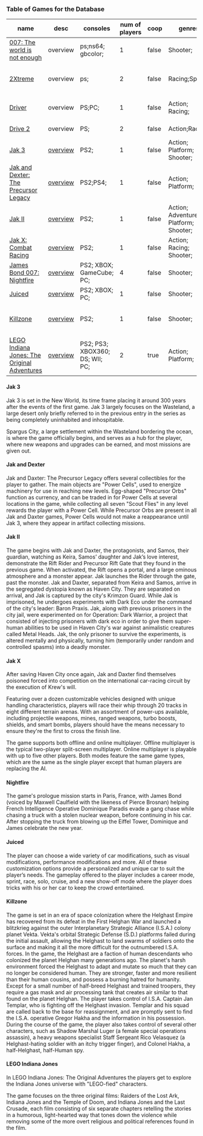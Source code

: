 ### Table of Games for the Database

name | desc | consoles | num of players | coop | genres | release date | developer | publisher | front art | back art | logo | dev logo | price | discount
---|---|---|---|---|---|---|---|---|---|---|---|---|---|---
[007: The world is not enough](http://thegamesdb.net/game/11554) | overview | ps;ns64; gbcolor; | 1 | false | Shooter; | 11/08/2000 | Black Ops Entertainment | Electronic Arts | [link](http://thegamesdb.net/banners/boxart/original/front/11554-1.jpg) | [link](http://thegamesdb.net/banners/boxart/original/back/11554-1.jpg) | [link](http://thegamesdb.net/banners/clearlogo/11554.png) | | 0.00 | 0.00
[2Xtreme](http://thegamesdb.net/game/8537) | overview | ps; | 2 | false | Racing;Sports; | 10/31/1996 | Sony Interactive Studios America | SCEA | [link](http://thegamesdb.net/banners/boxart/original/front/8537-1.png) | | [link](http://thegamesdb.net/banners/clearlogo/8537.png) | [link](http://thegamesdb.net/banners/_gameviewcache/publishers/0-sony.png) | 0.00 | 0.00
[Driver](http://thegamesdb.net/game/1546/) | overview | PS;PC; | 1 | false | Action; Racing; | 07/08/1999 | Reflections Interactive Limited | GT Interactive | [link](http://thegamesdb.net/banners/boxart/original/front/1546-1.jpg) | [link](http://thegamesdb.net/banners/boxart/original/back/1546-1.jpg) | [link](http://thegamesdb.net/banners/clearlogo/1546.png) | | 0.00 | 0.00
[Drive 2](http://thegamesdb.net/game/521/) | overview | PS; | 2 | false | Action;Racing; | 11/13/2000 | Reflections Interactive | Infogrames | [link](http://thegamesdb.net/banners/boxart/original/front/521-2.jpg) | [link](http://thegamesdb.net/banners/boxart/original/back/521-1.jpg) | [link](http://thegamesdb.net/banners/clearlogo/521.png) | | 0.00 | 0.00
[Jak 3](http://thegamesdb.net/game/4872/) | [overview](#jak-3) | PS2; | 1 | false | Action; Platform; Shooter; | 11/09/2004 | Naughty Dog | Sony Computer Entertainment | [link](http://thegamesdb.net/banners/boxart/original/front/4872-1.jpg) | [link](http://thegamesdb.net/banners/boxart/original/back/4872-1.jpg) | | [link](http://thegamesdb.net/banners/_gameviewcache/publishers/0-Naughty_Dog_Logo.png) | 0.00 | 0.00
[Jak and Dexter: The Precursor Legacy](http://thegamesdb.net/game/4865/) | [overview](#jak-and-dexter) | PS2;PS4; | 1 | false | Action; Platform; | 12/03/2001 | Naughty Dog | Sony Computer Entertainment | [link](http://thegamesdb.net/banners/boxart/original/front/4865-1.jpg) | [link](http://thegamesdb.net/banners/boxart/original/back/4865-1.jpg) | [link](http://thegamesdb.net/banners/clearlogo/4865.png) | [link](http://thegamesdb.net/banners/_gameviewcache/publishers/0-Naughty_Dog_Logo.png) | 0.00 | 0.00
[Jak II](http://thegamesdb.net/game/4867/) | [overview](#jak-ii) | PS2; | 1 | false | Action; Adventure; Platform; Shooter; | 10/14/2003 | Naughty Dog | Sony Computer Entertainment | [link](http://thegamesdb.net/banners/boxart/original/front/4867-1.jpg) | [link](http://thegamesdb.net/banners/boxart/original/back/4867-1.jpg) | [link](http://thegamesdb.net/banners/clearlogo/4867.png) | [link](http://thegamesdb.net/banners/_gameviewcache/publishers/0-Naughty_Dog_Logo.png) | 0.00 | 0.00
[Jak X: Combat Racing](http://thegamesdb.net/game/9720/) | [overview](#jak-x) | PS2; | 1 | false | Action; Racing; Shooter; | 10/18/2005 |Naughty Dog | Sony Computer Entertainment | [link](http://thegamesdb.net/banners/boxart/original/front/9720-1.jpg) | [link](http://thegamesdb.net/banners/boxart/original/back/9720-1.jpg) | | [link](http://thegamesdb.net/banners/_gameviewcache/publishers/0-Naughty_Dog_Logo.png) | 0.00 | 0.00
[James Bond 007: Nightfire](http://thegamesdb.net/game/4757/) | [overview](#nightfire) | PS2; XBOX; GameCube; PC; | 4 | false | Shooter; | 11/18/2002 | Eurocom | EA | [link](http://thegamesdb.net/banners/boxart/original/front/4757-1.jpg) | [link](http://thegamesdb.net/banners/boxart/original/back/4757-1.jpg) | [link](http://thegamesdb.net/banners/clearlogo/4757.png) | [link](http://thegamesdb.net/banners/_gameviewcache/publishers/0-Eurocom.png) | 0.00 | 0.00
[Juiced](http://thegamesdb.net/game/4860/) | [overview](#juiced) | PS2; XBOX; PC; | 1 | false | Shooter; | 06/15/2005 | Juice Games | THQ | [link](http://thegamesdb.net/banners/boxart/original/front/4860-1.jpg) | [link](http://thegamesdb.net/banners/boxart/original/back/4860-1.jpg) | | [link](http://thegamesdb.net/banners/_gameviewcache/publishers/0-logo_USGames.jpg) | 0.00 | 0.00
[Killzone](http://thegamesdb.net/game/35/) | [overview](#killzone) | PS2; | 1 | false | Shooter; | 11/02/2004 | Guerrilla Games | Sony Computer Entertainment Europe | [link](http://thegamesdb.net/banners/boxart/original/front/35-2.jpg) | [link](http://thegamesdb.net/banners/boxart/original/back/35-1.jpg) | | | 0.00 | 0.00
[LEGO Indiana Jones: The Original Adventures](http://thegamesdb.net/game/10831/) | [overview](#lego-indiana-jones) | PS2; PS3; XBOX360; DS; WII; PC; | 2 | true | Action; Platform; | 06/03/2008 | Traveller's Tales | LucasArts | [link](http://thegamesdb.net/banners/boxart/original/front/10831-1.jpg) | [link](http://thegamesdb.net/banners/boxart/original/back/10831-1.jpg) | [link](http://thegamesdb.net/banners/clearlogo/10831.png) | | 0.00 | 0.00

#### Jak 3
Jak 3 is set in the New World, its time frame placing it around 300 years after the events of the first game. Jak 3 largely focuses on the Wasteland, a large desert only briefly referred to in the previous entry in the series as being completely uninhabited and inhospitable.

Spargus City, a large settlement within the Wasteland bordering the ocean, is where the game officially begins, and serves as a hub for the player, where new weapons and upgrades can be earned, and most missions are given out.

#### Jak and Dexter
Jak and Daxter: The Precursor Legacy offers several collectibles for the player to gather. The main objects are "Power Cells", used to energize machinery for use in reaching new levels. Egg-shaped "Precursor Orbs" function as currency, and can be traded in for Power Cells at several locations in the game, while collecting all seven "Scout Flies" in any level rewards the player with a Power Cell. While Precursor Orbs are present in all Jak and Daxter games, Power Cells would not make a reappearance until Jak 3, where they appear in artifact collecting missions.

#### Jak II
The game begins with Jak and Daxter, the protagonists, and Samos, their guardian, watching as Keira, Samos’ daughter and Jak’s love interest, demonstrate the Rift Rider and Precursor Rift Gate that they found in the previous game. When activated, the Rift opens a portal, and a large ominous atmosphere and a monster appear. Jak launches the Rider through the gate, past the monster. Jak and Daxter, separated from Keira and Samos, arrive in the segregated dystopia known as Haven City. They are separated on arrival, and Jak is captured by the city's Krimzon Guard. While Jak is imprisoned, he undergoes experiments with Dark Eco under the command of the city's leader: Baron Praxis. Jak, along with previous prisoners in the city jail, were experimented on for Operation: Dark Warrior, a project that consisted of injecting prisoners with dark eco in order to give them super-human abilities to be used in Haven City's war against animalistic creatures called Metal Heads. Jak, the only prisoner to survive the experiments, is altered mentally and physically, turning him (temporarily under random and controlled spasms) into a deadly monster.

#### Jak X
After saving Haven City once again, Jak and Daxter find themselves poisoned forced into competition on the international car-racing circuit by the execution of Krew's will.

Featuring over a dozen customizable vehicles designed with unique handling characteristics, players will race their whip through 20 tracks in eight different terrain arenas. With an assortment of power-ups available, including projectile weapons, mines, ranged weapons, turbo boosts, shields, and smart bombs, players should have the means necessary to ensure they're the first to cross the finish line.

The game supports both offline and online multiplayer. Offline multiplayer is the typical two-player split-screen multiplayer. Online multiplayer is playable with up to five other players. Both modes feature the same game types, which are the same as the single player except that human players are replacing the AI.

#### Nightfire
The game's prologue mission starts in Paris, France, with James Bond (voiced by Maxwell Caulfield with the likeness of Pierce Brosnan) helping French Intelligence Operative Dominique Paradis evade a gang chase while chasing a truck with a stolen nuclear weapon, before continuing in his car. After stopping the truck from blowing up the Eiffel Tower, Dominique and James celebrate the new year.

#### Juiced
The player can choose a wide variety of car modifications, such as visual modifications, performance modifications and more. All of these customization options provide a personalized and unique car to suit the player’s needs. The gameplay offered to the player includes a career mode, sprint, race, solo, cruise, and a new show-off mode where the player does tricks with his or her car to keep the crowd entertained.

#### Killzone
The game is set in an era of space colonization where the Helghast Empire has recovered from its defeat in the First Helghan War and launched a blitzkrieg against the outer Interplanetary Strategic Alliance (I.S.A.) colony planet Vekta. Vekta's orbital Strategic Defense (S.D.) platforms failed during the initial assault, allowing the Helghast to land swarms of soldiers onto the surface and making it all the more difficult for the outnumbered I.S.A. forces.
In the game, the Helghast are a faction of human descendants who colonized the planet Helghan many generations ago. The planet's harsh environment forced the Helghast to adapt and mutate so much that they can no longer be considered human. They are stronger, faster and more resilient than their human cousins, and possess a burning hatred for humanity. Except for a small number of half-breed Helghast and trained troopers, they require a gas mask and air processing tank that creates air similar to that found on the planet Helghan.
The player takes control of I.S.A. Captain Jan Templar, who is fighting off the Helghast invasion. Templar and his squad are called back to the base for reassignment, and are promptly sent to find the I.S.A. operative Gregor Hakha and the information in his possession. During the course of the game, the player also takes control of several other characters, such as Shadow Marshal Luger (a female special operations assassin), a heavy weapons specialist Staff Sergeant Rico Velasquez (a Helghast-hating soldier with an itchy trigger finger), and Colonel Hakha, a half-Helghast, half-Human spy.

#### LEGO Indiana Jones
In LEGO Indiana Jones: The Original Adventures the players get to explore the Indiana Jones universe with "LEGO-fied" characters. 

The game focuses on the three original films: Raiders of the Lost Ark, Indiana Jones and the Temple of Doom, and Indiana Jones and the Last Crusade, each film consisting of six separate chapters retelling the stories in a humorous, light-hearted way that tones down the violence while removing some of the more overt religious and political references found in the film.


